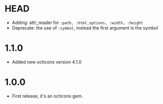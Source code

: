 # HEAD

- Adding: attr_reader for `:path, :html_options, :width, :height`
- Deprecate: the use of `:symbol`, instead the first argument is the symbol

# 1.1.0

- Added new octicons version 4.1.0

# 1.0.0

- First release, it's an octicons gem.
